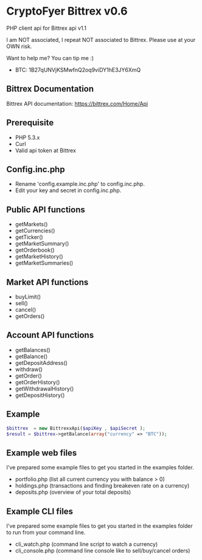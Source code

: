 CryptoFyer Bittrex v0.6
==============

PHP client api for Bittrex api v1.1

I am NOT associated, I repeat NOT associated to Bittrex. Please use at your OWN risk.

Want to help me? You can tip me :)
* BTC: 1B27qUNVjKSMwfnQ2oq9viDY1hE3JY6XmQ


Bittrex Documentation
----
Bittrex API documentation: https://bittrex.com/Home/Api

Prerequisite
----
* PHP 5.3.x
* Curl
* Valid api token at Bittrex


Config.inc.php
----
* Rename 'config.example.inc.php' to config.inc.php.
* Edit your key and secret in config.inc.php.

Public API functions
----
* getMarkets()
* getCurrencies()
* getTicker()
* getMarketSummary()
* getOrderbook()
* getMarketHistory()
* getMarketSummaries()

Market API functions
----
* buyLimit()
* sell()
* cancel()
* getOrders()

Account API functions
----
* getBalances()
* getBalance()
* getDepositAddress()
* withdraw()
* getOrder()
* getOrderHistory()
* getWithdrawalHistory()
* getDepositHistory()

Example
----
```php
$bittrex  = new BittrexxApi($apiKey , $apiSecret );
$result = $bittrex->getBalance(array("currency" => "BTC"));
```

Example web files
----
I've prepared some example files to get you started in the examples folder.
* portfolio.php (list all current currency you with balance > 0)
* holdings.php (transactions and finding breakeven rate on a currency)
* deposits.php (overview of your total deposits)

Example CLI files
----
I've prepared some example files to get you started in the examples folder to run from your command line.
* cli_watch.php (command line script to watch a currency)
* cli_console.php (command line console like to sell/buy/cancel orders)
